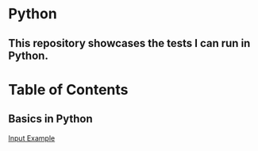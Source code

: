 # Python
## This repository showcases the tests I can run in Python.

# Table of Contents
## Basics in Python
[Input Example](#python3.py)
